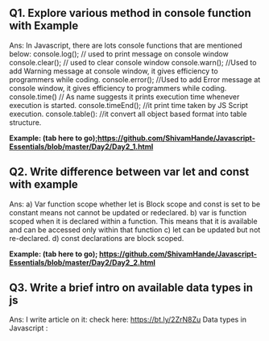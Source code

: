 
## Q1. Explore various method in console function with Example

Ans: In Javascript, there are lots console functions that are mentioned below:
console.log(); // used to print message on console window
console.clear(); // used to clear console window
console.warn();  //Used to add Warning message at console window, it gives efficiency to programmers while coding.
console.error(); //Used to add Error message at console window, it gives efficiency to programmers while coding.
console.time() // As name suggests it prints execution time whenever execution is started. 
console.timeEnd(); //it print  time taken by JS Script  execution. 
console.table(): //it convert all object based format into table structure.

**Example: (tab here to go);https://github.com/ShivamHande/Javascript-Essentials/blob/master/Day2/Day2_1.html** 


## Q2. Write difference between var let and const with example
Ans:  a) Var function scope whether let is Block scope and const is set to be constant means not cannot be updated or redeclared.
b) var is function scoped when it is declared within a function. This means that it is available and can be accessed only within that function 
c) let can be updated but not re-declared.
d) const declarations are block scoped.

**Example: (tab here to go); https://github.com/ShivamHande/Javascript-Essentials/blob/master/Day2/Day2_2.html** 

## Q3. Write a brief intro on available data types in js
Ans:  I write article on it: check here: https://bt.ly/2ZrN8Zu
Data types in Javascript : 



 

 	

